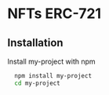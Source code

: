 # NFTs ERC-721

## Installation

Install my-project with npm

```bash
  npm install my-project
  cd my-project
```